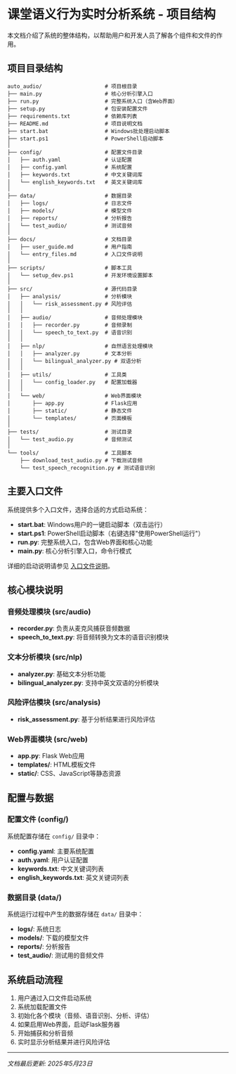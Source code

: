 # 课堂语义行为实时分析系统 - 项目结构

本文档介绍了系统的整体结构，以帮助用户和开发人员了解各个组件和文件的作用。

## 项目目录结构

```
auto_audio/                    # 项目根目录
├── main.py                    # 核心分析引擎入口
├── run.py                     # 完整系统入口（含Web界面）
├── setup.py                   # 包安装配置文件
├── requirements.txt           # 依赖库列表
├── README.md                  # 项目说明文档
├── start.bat                  # Windows批处理启动脚本
├── start.ps1                  # PowerShell启动脚本
│
├── config/                    # 配置文件目录
│   ├── auth.yaml              # 认证配置
│   ├── config.yaml            # 系统配置
│   ├── keywords.txt           # 中文关键词库
│   └── english_keywords.txt   # 英文关键词库
│
├── data/                      # 数据目录
│   ├── logs/                  # 日志文件
│   ├── models/                # 模型文件
│   ├── reports/               # 分析报告
│   └── test_audio/            # 测试音频
│
├── docs/                      # 文档目录
│   ├── user_guide.md          # 用户指南
│   └── entry_files.md         # 入口文件说明
│
├── scripts/                   # 脚本工具
│   └── setup_dev.ps1          # 开发环境设置脚本
│
├── src/                       # 源代码目录
│   ├── analysis/              # 分析模块
│   │   └── risk_assessment.py # 风险评估
│   │
│   ├── audio/                 # 音频处理模块
│   │   ├── recorder.py        # 音频录制
│   │   └── speech_to_text.py  # 语音识别
│   │
│   ├── nlp/                   # 自然语言处理模块
│   │   ├── analyzer.py        # 文本分析
│   │   └── bilingual_analyzer.py # 双语分析
│   │
│   ├── utils/                 # 工具类
│   │   └── config_loader.py   # 配置加载器
│   │
│   └── web/                   # Web界面模块
│       ├── app.py             # Flask应用
│       ├── static/            # 静态文件
│       └── templates/         # 页面模板
│
├── tests/                     # 测试目录
│   └── test_audio.py          # 音频测试
│
└── tools/                     # 工具脚本
    ├── download_test_audio.py # 下载测试音频
    └── test_speech_recognition.py # 测试语音识别
```

## 主要入口文件

系统提供多个入口文件，选择合适的方式启动系统：

- **start.bat**: Windows用户的一键启动脚本（双击运行）
- **start.ps1**: PowerShell启动脚本（右键选择"使用PowerShell运行"）
- **run.py**: 完整系统入口，包含Web界面和核心功能
- **main.py**: 核心分析引擎入口，命令行模式

详细的启动说明请参见 [入口文件说明](entry_files.md)。

## 核心模块说明

### 音频处理模块 (src/audio)

- **recorder.py**: 负责从麦克风捕获音频数据
- **speech_to_text.py**: 将音频转换为文本的语音识别模块

### 文本分析模块 (src/nlp)

- **analyzer.py**: 基础文本分析功能
- **bilingual_analyzer.py**: 支持中英文双语的分析模块

### 风险评估模块 (src/analysis)

- **risk_assessment.py**: 基于分析结果进行风险评估

### Web界面模块 (src/web)

- **app.py**: Flask Web应用
- **templates/**: HTML模板文件
- **static/**: CSS、JavaScript等静态资源

## 配置与数据

### 配置文件 (config/)

系统配置存储在 `config/` 目录中：

- **config.yaml**: 主要系统配置
- **auth.yaml**: 用户认证配置
- **keywords.txt**: 中文关键词列表
- **english_keywords.txt**: 英文关键词列表

### 数据目录 (data/)

系统运行过程中产生的数据存储在 `data/` 目录中：

- **logs/**: 系统日志
- **models/**: 下载的模型文件
- **reports/**: 分析报告
- **test_audio/**: 测试用的音频文件

## 系统启动流程

1. 用户通过入口文件启动系统
2. 系统加载配置文件
3. 初始化各个模块（音频、语音识别、分析、评估）
4. 如果启用Web界面，启动Flask服务器
5. 开始捕获和分析音频
6. 实时显示分析结果并进行风险评估

---

*文档最后更新: 2025年5月23日*
